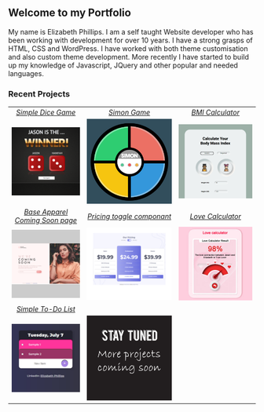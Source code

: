 ## Welcome to my Portfolio

My name is Elizabeth Phillips. I am a self taught Website developer who has been working with development for over 10 years. I have a strong grasps of HTML, CSS and WordPress. I have worked with both theme customisation and also custom theme development.
More recently I have started to build up my knowledge of Javascript, JQuery and other popular and needed languages.

### Recent Projects

|       |           |   |
|:-------------:|:-------------:|:-------------:|
| [*Simple Dice Game*](https://lizuk.github.io/Dice-Game/)     | [*Simon Game*](https://lizuk.github.io/Simon-Game/) | [*BMI Calculator*](https://lizuk.github.io/BMI-Calculator/) |
| ![Image](https://raw.githubusercontent.com/LizUK/Dice-Game/master/screenshot.png)      | ![Image](https://raw.githubusercontent.com/LizUK/Simon-Game/master/images/screenshot.png)      |   ![Image](https://raw.githubusercontent.com/LizUK/BMI-Calculator/master/images/screenshot.png) |
| [*Base Apparel Coming Soon page*](https://lizuk.github.io/Base-Apparel/)     | [*Pricing toggle componant*](https://lizuk.github.io/Pricing-toggle-componant/)  | [*Love Calculator*](https://lizuk.github.io/Love-Calculator/) |
| ![Image](https://raw.githubusercontent.com/LizUK/Base-Apparel/master/images/screenshot.png)      |![Image](https://raw.githubusercontent.com/LizUK/Pricing-toggle-componant/master/images/screenshot.png)       | ![Image](https://raw.githubusercontent.com/LizUK/Love-Calculator/master/images/screenshot.jpg)   |
[*Simple To-Do List*](https://immense-reef-78629.herokuapp.com/)     | |  |
| ![Image](https://raw.githubusercontent.com/LizUK/LizUK.github.io/master/to%20do%20list.jpg)   |  ![Image](https://raw.githubusercontent.com/LizUK/LizUK.github.io/master/stay%20tuned.png)   |    |

